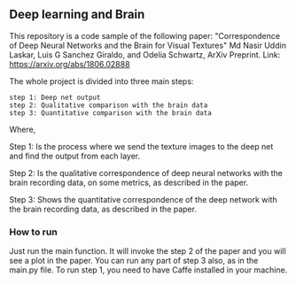 ## Deep learning and Brain

This repository is a code sample of the following paper: 
"Correspondence of Deep Neural Networks and the Brain for Visual Textures" Md Nasir Uddin Laskar, Luis G Sanchez Giraldo, and Odelia Schwartz, ArXiv Preprint. Link: https://arxiv.org/abs/1806.02888

The whole project is divided into three main steps:

    step 1: Deep net output
    step 2: Qualitative comparison with the brain data
    step 3: Quantitative comparison with the brain data

Where,

Step 1: Is the process where we send the texture images to the deep net and find the output from each layer.

Step 2: Is the qualitative correspondence of deep neural networks with the brain recording data, on some metrics, as described in the paper.

Step 3: Shows the quantitative correspondence of the deep network with the brain recording data, as described in the paper.


### How to run
Just run the main function. It will invoke the step 2 of the paper and you will see a plot in the paper. You can run any part of step 3 also, as in the main.py file. To run step 1, you need to have Caffe installed in your machine.

